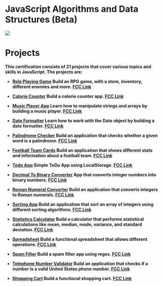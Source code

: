 # JavaScript Algorithms and Data Structures (Beta)

<img align='center' src='https://upload.wikimedia.org/wikipedia/commons/3/39/FreeCodeCamp_logo.png' />

<br/>

# Projects
<strong>
This certification consists of 21 projects that cover various topics and skills in JavaScript. The projects are:

- [Role Playing Game](./roleplay-game/]) Build an RPG game, with a store, inventory, different enemies and more. [FCC Link](https://www.freecodecamp.org/learn/javascript-algorithms-and-data-structures-v8/#learn-basic-javascript-by-building-a-role-playing-game)

- [Calorie Counter](./calorie-counter/]) Build a calorie counter app. [FCC Link](https://www.freecodecamp.org/learn/javascript-algorithms-and-data-structures-v8/#learn-form-validation-by-building-a-calorie-counter)

- [Music Player App](./music-player/]) Learn how to manipulate strings and arrays by building a music player. [FCC Link](https://www.freecodecamp.org/learn/javascript-algorithms-and-data-structures-v8/#learn-basic-string-and-array-methods-by-building-a-music-player)

- [Date Formatter](./date-formatter/]) Learn how to work with the Date object by building a date formatter. [FCC Link](https://www.freecodecamp.org/learn/javascript-algorithms-and-data-structures-v8/#learn-the-date-object-by-building-a-date-formatter)

- [Palindrome Checker](./[C]%20palindrome-checker/]) Build an application that checks whether a given word is a palindrome. [FCC Link](https://www.freecodecamp.org/learn/javascript-algorithms-and-data-structures-v8/#build-a-palindrome-checker-project)

- [Football Team Cards](./football-team-cards/]) Build an application that shows different stats and information about a football team. [FCC Link](https://www.freecodecamp.org/learn/javascript-algorithms-and-data-structures-v8/#learn-modern-javascript-methods-by-building-football-team-cards)

- [Todo App](./football-team-cards/]) Simple ToDo App using LocalStorage. [FCC Link](https://www.freecodecamp.org/learn/javascript-algorithms-and-data-structures-v8/#learn-localstorage-by-building-a-todo-app)

- [Decimal To Binary Converter](./binary-converter/]) App that converts integer numbers into binary numbers. [FCC Link](https://www.freecodecamp.org/learn/javascript-algorithms-and-data-structures-v8/#learn-recursion-by-building-a-decimal-to-binary-converter)

- [Roman Numeral Converter](./[C]%20roman-converter/]]) Build an application that converts integers to Roman numerals. [FCC Link](https://www.freecodecamp.org/learn/javascript-algorithms-and-data-structures-v8/#build-a-roman-numeral-converter-project)

- [Sorting App](./number-sorter/]]) Build an application that sort an array of integers using different sorting algorithms. [FCC Link](https://www.freecodecamp.org/learn/javascript-algorithms-and-data-structures-v8/#learn-basic-algorithmic-thinking-by-building-a-number-sorter)

- [Statistics Calculator](./statistics-calculator/]]) Build a calculator that performs statistical calculations like mean, median, mode, variance, and standard deviation. [FCC Link](https://www.freecodecamp.org/learn/javascript-algorithms-and-data-structures-v8/#learn-advanced-array-methods-by-building-a-statistics-calculator)

- [Spreadsheet](./spreadsheet/]]) Build a functional spreadsheet that allows different operations. [FCC Link](https://www.freecodecamp.org/learn/javascript-algorithms-and-data-structures-v8/#learn-functional-programming-by-building-a-spreadsheet)

- [Spam Filter](./spam-filter/]]) Build a spam filter app using regex. [FCC Link](https://www.freecodecamp.org/learn/javascript-algorithms-and-data-structures-v8/#learn-regular-expressions-by-building-a-spam-filter)

- [Telephone Number Validator](./[C]%20telephone-number-validator/]]]) Build an application that checks if a number is a valid United States phone number. [FCC Link](https://www.freecodecamp.org/learn/javascript-algorithms-and-data-structures-v8/#build-a-telephone-number-validator-project)

- [Shopping Cart](./shopping-cart/) Build a functional shopping cart. [FCC Link](https://www.freecodecamp.org/learn/javascript-algorithms-and-data-structures-v8/#learn-basic-oop-by-building-a-shopping-cart)

<!-- 
- Cash Register: Build a cash register web app.

- Pokémon Search App: Build a Pokémon search app using an API.

- Telephone Number Validator: Build an application that checks if a number is a valid United States phone number.

- Form Validation: Learn how to validate user input in a web form. -->


</strong>
